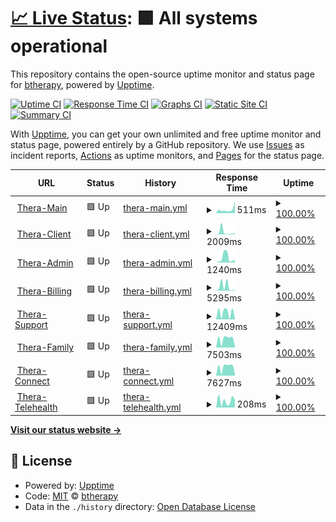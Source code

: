 # [📈 Live Status](https://btherapy.github.io/upptime): <!--live status--> **🟩 All systems operational**

This repository contains the open-source uptime monitor and status page for [btherapy](https://btherapy.github.io/upptime), powered by [Upptime](https://github.com/upptime/upptime).

[![Uptime CI](https://github.com/btherapy/upptime/workflows/Uptime%20CI/badge.svg)](https://github.com/btherapy/upptime/actions?query=workflow%3A%22Uptime+CI%22)
[![Response Time CI](https://github.com/btherapy/upptime/workflows/Response%20Time%20CI/badge.svg)](https://github.com/btherapy/upptime/actions?query=workflow%3A%22Response+Time+CI%22)
[![Graphs CI](https://github.com/btherapy/upptime/workflows/Graphs%20CI/badge.svg)](https://github.com/btherapy/upptime/actions?query=workflow%3A%22Graphs+CI%22)
[![Static Site CI](https://github.com/btherapy/upptime/workflows/Static%20Site%20CI/badge.svg)](https://github.com/btherapy/upptime/actions?query=workflow%3A%22Static+Site+CI%22)
[![Summary CI](https://github.com/btherapy/upptime/workflows/Summary%20CI/badge.svg)](https://github.com/btherapy/upptime/actions?query=workflow%3A%22Summary+CI%22)

With [Upptime](https://upptime.js.org), you can get your own unlimited and free uptime monitor and status page, powered entirely by a GitHub repository. We use [Issues](https://github.com/btherapy/upptime/issues) as incident reports, [Actions](https://github.com/btherapy/upptime/actions) as uptime monitors, and [Pages](https://btherapy.github.io/upptime) for the status page.

<!--start: status pages-->
<!-- This summary is generated by Upptime (https://github.com/upptime/upptime) -->
<!-- Do not edit this manually, your changes will be overwritten -->
<!-- prettier-ignore -->
| URL | Status | History | Response Time | Uptime |
| --- | ------ | ------- | ------------- | ------ |
| <img alt="" src="https://icons.duckduckgo.com/ip3/onboarding.therapiasoftware.com.ico" height="13"> [Thera-Main](https://onboarding.therapiasoftware.com/sign_up) | 🟩 Up | [thera-main.yml](https://github.com/TapiTechSolutions/upptime/commits/HEAD/history/thera-main.yml) | <details><summary><img alt="Response time graph" src="./graphs/thera-main/response-time-week.png" height="20"> 511ms</summary><br><a href="https://tapitechsolutions.github.io/upptime/history/thera-main"><img alt="Response time 1086" src="https://img.shields.io/endpoint?url=https%3A%2F%2Fraw.githubusercontent.com%2FTapiTechSolutions%2Fupptime%2FHEAD%2Fapi%2Fthera-main%2Fresponse-time.json"></a><br><a href="https://tapitechsolutions.github.io/upptime/history/thera-main"><img alt="24-hour response time 1636" src="https://img.shields.io/endpoint?url=https%3A%2F%2Fraw.githubusercontent.com%2FTapiTechSolutions%2Fupptime%2FHEAD%2Fapi%2Fthera-main%2Fresponse-time-day.json"></a><br><a href="https://tapitechsolutions.github.io/upptime/history/thera-main"><img alt="7-day response time 511" src="https://img.shields.io/endpoint?url=https%3A%2F%2Fraw.githubusercontent.com%2FTapiTechSolutions%2Fupptime%2FHEAD%2Fapi%2Fthera-main%2Fresponse-time-week.json"></a><br><a href="https://tapitechsolutions.github.io/upptime/history/thera-main"><img alt="30-day response time 358" src="https://img.shields.io/endpoint?url=https%3A%2F%2Fraw.githubusercontent.com%2FTapiTechSolutions%2Fupptime%2FHEAD%2Fapi%2Fthera-main%2Fresponse-time-month.json"></a><br><a href="https://tapitechsolutions.github.io/upptime/history/thera-main"><img alt="1-year response time 1086" src="https://img.shields.io/endpoint?url=https%3A%2F%2Fraw.githubusercontent.com%2FTapiTechSolutions%2Fupptime%2FHEAD%2Fapi%2Fthera-main%2Fresponse-time-year.json"></a></details> | <details><summary><a href="https://tapitechsolutions.github.io/upptime/history/thera-main">100.00%</a></summary><a href="https://tapitechsolutions.github.io/upptime/history/thera-main"><img alt="All-time uptime 99.64%" src="https://img.shields.io/endpoint?url=https%3A%2F%2Fraw.githubusercontent.com%2FTapiTechSolutions%2Fupptime%2FHEAD%2Fapi%2Fthera-main%2Fuptime.json"></a><br><a href="https://tapitechsolutions.github.io/upptime/history/thera-main"><img alt="24-hour uptime 100.00%" src="https://img.shields.io/endpoint?url=https%3A%2F%2Fraw.githubusercontent.com%2FTapiTechSolutions%2Fupptime%2FHEAD%2Fapi%2Fthera-main%2Fuptime-day.json"></a><br><a href="https://tapitechsolutions.github.io/upptime/history/thera-main"><img alt="7-day uptime 100.00%" src="https://img.shields.io/endpoint?url=https%3A%2F%2Fraw.githubusercontent.com%2FTapiTechSolutions%2Fupptime%2FHEAD%2Fapi%2Fthera-main%2Fuptime-week.json"></a><br><a href="https://tapitechsolutions.github.io/upptime/history/thera-main"><img alt="30-day uptime 100.00%" src="https://img.shields.io/endpoint?url=https%3A%2F%2Fraw.githubusercontent.com%2FTapiTechSolutions%2Fupptime%2FHEAD%2Fapi%2Fthera-main%2Fuptime-month.json"></a><br><a href="https://tapitechsolutions.github.io/upptime/history/thera-main"><img alt="1-year uptime 99.64%" src="https://img.shields.io/endpoint?url=https%3A%2F%2Fraw.githubusercontent.com%2FTapiTechSolutions%2Fupptime%2FHEAD%2Fapi%2Fthera-main%2Fuptime-year.json"></a></details>
| <img alt="" src="https://icons.duckduckgo.com/ip3/ops.therapiaclient.com.ico" height="13"> [Thera-Client](https://ops.therapiaclient.com/client/sign_in) | 🟩 Up | [thera-client.yml](https://github.com/TapiTechSolutions/upptime/commits/HEAD/history/thera-client.yml) | <details><summary><img alt="Response time graph" src="./graphs/thera-client/response-time-week.png" height="20"> 2009ms</summary><br><a href="https://tapitechsolutions.github.io/upptime/history/thera-client"><img alt="Response time 5471" src="https://img.shields.io/endpoint?url=https%3A%2F%2Fraw.githubusercontent.com%2FTapiTechSolutions%2Fupptime%2FHEAD%2Fapi%2Fthera-client%2Fresponse-time.json"></a><br><a href="https://tapitechsolutions.github.io/upptime/history/thera-client"><img alt="24-hour response time 1222" src="https://img.shields.io/endpoint?url=https%3A%2F%2Fraw.githubusercontent.com%2FTapiTechSolutions%2Fupptime%2FHEAD%2Fapi%2Fthera-client%2Fresponse-time-day.json"></a><br><a href="https://tapitechsolutions.github.io/upptime/history/thera-client"><img alt="7-day response time 2009" src="https://img.shields.io/endpoint?url=https%3A%2F%2Fraw.githubusercontent.com%2FTapiTechSolutions%2Fupptime%2FHEAD%2Fapi%2Fthera-client%2Fresponse-time-week.json"></a><br><a href="https://tapitechsolutions.github.io/upptime/history/thera-client"><img alt="30-day response time 2714" src="https://img.shields.io/endpoint?url=https%3A%2F%2Fraw.githubusercontent.com%2FTapiTechSolutions%2Fupptime%2FHEAD%2Fapi%2Fthera-client%2Fresponse-time-month.json"></a><br><a href="https://tapitechsolutions.github.io/upptime/history/thera-client"><img alt="1-year response time 5471" src="https://img.shields.io/endpoint?url=https%3A%2F%2Fraw.githubusercontent.com%2FTapiTechSolutions%2Fupptime%2FHEAD%2Fapi%2Fthera-client%2Fresponse-time-year.json"></a></details> | <details><summary><a href="https://tapitechsolutions.github.io/upptime/history/thera-client">100.00%</a></summary><a href="https://tapitechsolutions.github.io/upptime/history/thera-client"><img alt="All-time uptime 99.51%" src="https://img.shields.io/endpoint?url=https%3A%2F%2Fraw.githubusercontent.com%2FTapiTechSolutions%2Fupptime%2FHEAD%2Fapi%2Fthera-client%2Fuptime.json"></a><br><a href="https://tapitechsolutions.github.io/upptime/history/thera-client"><img alt="24-hour uptime 100.00%" src="https://img.shields.io/endpoint?url=https%3A%2F%2Fraw.githubusercontent.com%2FTapiTechSolutions%2Fupptime%2FHEAD%2Fapi%2Fthera-client%2Fuptime-day.json"></a><br><a href="https://tapitechsolutions.github.io/upptime/history/thera-client"><img alt="7-day uptime 100.00%" src="https://img.shields.io/endpoint?url=https%3A%2F%2Fraw.githubusercontent.com%2FTapiTechSolutions%2Fupptime%2FHEAD%2Fapi%2Fthera-client%2Fuptime-week.json"></a><br><a href="https://tapitechsolutions.github.io/upptime/history/thera-client"><img alt="30-day uptime 100.00%" src="https://img.shields.io/endpoint?url=https%3A%2F%2Fraw.githubusercontent.com%2FTapiTechSolutions%2Fupptime%2FHEAD%2Fapi%2Fthera-client%2Fuptime-month.json"></a><br><a href="https://tapitechsolutions.github.io/upptime/history/thera-client"><img alt="1-year uptime 99.51%" src="https://img.shields.io/endpoint?url=https%3A%2F%2Fraw.githubusercontent.com%2FTapiTechSolutions%2Fupptime%2FHEAD%2Fapi%2Fthera-client%2Fuptime-year.json"></a></details>
| <img alt="" src="https://icons.duckduckgo.com/ip3/therasoftware.net.ico" height="13"> [Thera-Admin](https://therasoftware.net/admins/sign_in) | 🟩 Up | [thera-admin.yml](https://github.com/TapiTechSolutions/upptime/commits/HEAD/history/thera-admin.yml) | <details><summary><img alt="Response time graph" src="./graphs/thera-admin/response-time-week.png" height="20"> 1240ms</summary><br><a href="https://tapitechsolutions.github.io/upptime/history/thera-admin"><img alt="Response time 4241" src="https://img.shields.io/endpoint?url=https%3A%2F%2Fraw.githubusercontent.com%2FTapiTechSolutions%2Fupptime%2FHEAD%2Fapi%2Fthera-admin%2Fresponse-time.json"></a><br><a href="https://tapitechsolutions.github.io/upptime/history/thera-admin"><img alt="24-hour response time 686" src="https://img.shields.io/endpoint?url=https%3A%2F%2Fraw.githubusercontent.com%2FTapiTechSolutions%2Fupptime%2FHEAD%2Fapi%2Fthera-admin%2Fresponse-time-day.json"></a><br><a href="https://tapitechsolutions.github.io/upptime/history/thera-admin"><img alt="7-day response time 1240" src="https://img.shields.io/endpoint?url=https%3A%2F%2Fraw.githubusercontent.com%2FTapiTechSolutions%2Fupptime%2FHEAD%2Fapi%2Fthera-admin%2Fresponse-time-week.json"></a><br><a href="https://tapitechsolutions.github.io/upptime/history/thera-admin"><img alt="30-day response time 2056" src="https://img.shields.io/endpoint?url=https%3A%2F%2Fraw.githubusercontent.com%2FTapiTechSolutions%2Fupptime%2FHEAD%2Fapi%2Fthera-admin%2Fresponse-time-month.json"></a><br><a href="https://tapitechsolutions.github.io/upptime/history/thera-admin"><img alt="1-year response time 4241" src="https://img.shields.io/endpoint?url=https%3A%2F%2Fraw.githubusercontent.com%2FTapiTechSolutions%2Fupptime%2FHEAD%2Fapi%2Fthera-admin%2Fresponse-time-year.json"></a></details> | <details><summary><a href="https://tapitechsolutions.github.io/upptime/history/thera-admin">100.00%</a></summary><a href="https://tapitechsolutions.github.io/upptime/history/thera-admin"><img alt="All-time uptime 99.60%" src="https://img.shields.io/endpoint?url=https%3A%2F%2Fraw.githubusercontent.com%2FTapiTechSolutions%2Fupptime%2FHEAD%2Fapi%2Fthera-admin%2Fuptime.json"></a><br><a href="https://tapitechsolutions.github.io/upptime/history/thera-admin"><img alt="24-hour uptime 100.00%" src="https://img.shields.io/endpoint?url=https%3A%2F%2Fraw.githubusercontent.com%2FTapiTechSolutions%2Fupptime%2FHEAD%2Fapi%2Fthera-admin%2Fuptime-day.json"></a><br><a href="https://tapitechsolutions.github.io/upptime/history/thera-admin"><img alt="7-day uptime 100.00%" src="https://img.shields.io/endpoint?url=https%3A%2F%2Fraw.githubusercontent.com%2FTapiTechSolutions%2Fupptime%2FHEAD%2Fapi%2Fthera-admin%2Fuptime-week.json"></a><br><a href="https://tapitechsolutions.github.io/upptime/history/thera-admin"><img alt="30-day uptime 99.96%" src="https://img.shields.io/endpoint?url=https%3A%2F%2Fraw.githubusercontent.com%2FTapiTechSolutions%2Fupptime%2FHEAD%2Fapi%2Fthera-admin%2Fuptime-month.json"></a><br><a href="https://tapitechsolutions.github.io/upptime/history/thera-admin"><img alt="1-year uptime 99.60%" src="https://img.shields.io/endpoint?url=https%3A%2F%2Fraw.githubusercontent.com%2FTapiTechSolutions%2Fupptime%2FHEAD%2Fapi%2Fthera-admin%2Fuptime-year.json"></a></details>
| <img alt="" src="https://icons.duckduckgo.com/ip3/ops.therapiabilling.com.ico" height="13"> [Thera-Billing](https://ops.therapiabilling.com/users/sign_in) | 🟩 Up | [thera-billing.yml](https://github.com/TapiTechSolutions/upptime/commits/HEAD/history/thera-billing.yml) | <details><summary><img alt="Response time graph" src="./graphs/thera-billing/response-time-week.png" height="20"> 5295ms</summary><br><a href="https://tapitechsolutions.github.io/upptime/history/thera-billing"><img alt="Response time 8699" src="https://img.shields.io/endpoint?url=https%3A%2F%2Fraw.githubusercontent.com%2FTapiTechSolutions%2Fupptime%2FHEAD%2Fapi%2Fthera-billing%2Fresponse-time.json"></a><br><a href="https://tapitechsolutions.github.io/upptime/history/thera-billing"><img alt="24-hour response time 1137" src="https://img.shields.io/endpoint?url=https%3A%2F%2Fraw.githubusercontent.com%2FTapiTechSolutions%2Fupptime%2FHEAD%2Fapi%2Fthera-billing%2Fresponse-time-day.json"></a><br><a href="https://tapitechsolutions.github.io/upptime/history/thera-billing"><img alt="7-day response time 5295" src="https://img.shields.io/endpoint?url=https%3A%2F%2Fraw.githubusercontent.com%2FTapiTechSolutions%2Fupptime%2FHEAD%2Fapi%2Fthera-billing%2Fresponse-time-week.json"></a><br><a href="https://tapitechsolutions.github.io/upptime/history/thera-billing"><img alt="30-day response time 5219" src="https://img.shields.io/endpoint?url=https%3A%2F%2Fraw.githubusercontent.com%2FTapiTechSolutions%2Fupptime%2FHEAD%2Fapi%2Fthera-billing%2Fresponse-time-month.json"></a><br><a href="https://tapitechsolutions.github.io/upptime/history/thera-billing"><img alt="1-year response time 8699" src="https://img.shields.io/endpoint?url=https%3A%2F%2Fraw.githubusercontent.com%2FTapiTechSolutions%2Fupptime%2FHEAD%2Fapi%2Fthera-billing%2Fresponse-time-year.json"></a></details> | <details><summary><a href="https://tapitechsolutions.github.io/upptime/history/thera-billing">100.00%</a></summary><a href="https://tapitechsolutions.github.io/upptime/history/thera-billing"><img alt="All-time uptime 99.50%" src="https://img.shields.io/endpoint?url=https%3A%2F%2Fraw.githubusercontent.com%2FTapiTechSolutions%2Fupptime%2FHEAD%2Fapi%2Fthera-billing%2Fuptime.json"></a><br><a href="https://tapitechsolutions.github.io/upptime/history/thera-billing"><img alt="24-hour uptime 100.00%" src="https://img.shields.io/endpoint?url=https%3A%2F%2Fraw.githubusercontent.com%2FTapiTechSolutions%2Fupptime%2FHEAD%2Fapi%2Fthera-billing%2Fuptime-day.json"></a><br><a href="https://tapitechsolutions.github.io/upptime/history/thera-billing"><img alt="7-day uptime 100.00%" src="https://img.shields.io/endpoint?url=https%3A%2F%2Fraw.githubusercontent.com%2FTapiTechSolutions%2Fupptime%2FHEAD%2Fapi%2Fthera-billing%2Fuptime-week.json"></a><br><a href="https://tapitechsolutions.github.io/upptime/history/thera-billing"><img alt="30-day uptime 100.00%" src="https://img.shields.io/endpoint?url=https%3A%2F%2Fraw.githubusercontent.com%2FTapiTechSolutions%2Fupptime%2FHEAD%2Fapi%2Fthera-billing%2Fuptime-month.json"></a><br><a href="https://tapitechsolutions.github.io/upptime/history/thera-billing"><img alt="1-year uptime 99.50%" src="https://img.shields.io/endpoint?url=https%3A%2F%2Fraw.githubusercontent.com%2FTapiTechSolutions%2Fupptime%2FHEAD%2Fapi%2Fthera-billing%2Fuptime-year.json"></a></details>
| <img alt="" src="https://icons.duckduckgo.com/ip3/ops.therapiasupport.com.ico" height="13"> [Thera-Support](https://ops.therapiasupport.com/en) | 🟩 Up | [thera-support.yml](https://github.com/TapiTechSolutions/upptime/commits/HEAD/history/thera-support.yml) | <details><summary><img alt="Response time graph" src="./graphs/thera-support/response-time-week.png" height="20"> 12409ms</summary><br><a href="https://tapitechsolutions.github.io/upptime/history/thera-support"><img alt="Response time 10324" src="https://img.shields.io/endpoint?url=https%3A%2F%2Fraw.githubusercontent.com%2FTapiTechSolutions%2Fupptime%2FHEAD%2Fapi%2Fthera-support%2Fresponse-time.json"></a><br><a href="https://tapitechsolutions.github.io/upptime/history/thera-support"><img alt="24-hour response time 1154" src="https://img.shields.io/endpoint?url=https%3A%2F%2Fraw.githubusercontent.com%2FTapiTechSolutions%2Fupptime%2FHEAD%2Fapi%2Fthera-support%2Fresponse-time-day.json"></a><br><a href="https://tapitechsolutions.github.io/upptime/history/thera-support"><img alt="7-day response time 12409" src="https://img.shields.io/endpoint?url=https%3A%2F%2Fraw.githubusercontent.com%2FTapiTechSolutions%2Fupptime%2FHEAD%2Fapi%2Fthera-support%2Fresponse-time-week.json"></a><br><a href="https://tapitechsolutions.github.io/upptime/history/thera-support"><img alt="30-day response time 14092" src="https://img.shields.io/endpoint?url=https%3A%2F%2Fraw.githubusercontent.com%2FTapiTechSolutions%2Fupptime%2FHEAD%2Fapi%2Fthera-support%2Fresponse-time-month.json"></a><br><a href="https://tapitechsolutions.github.io/upptime/history/thera-support"><img alt="1-year response time 10324" src="https://img.shields.io/endpoint?url=https%3A%2F%2Fraw.githubusercontent.com%2FTapiTechSolutions%2Fupptime%2FHEAD%2Fapi%2Fthera-support%2Fresponse-time-year.json"></a></details> | <details><summary><a href="https://tapitechsolutions.github.io/upptime/history/thera-support">100.00%</a></summary><a href="https://tapitechsolutions.github.io/upptime/history/thera-support"><img alt="All-time uptime 99.53%" src="https://img.shields.io/endpoint?url=https%3A%2F%2Fraw.githubusercontent.com%2FTapiTechSolutions%2Fupptime%2FHEAD%2Fapi%2Fthera-support%2Fuptime.json"></a><br><a href="https://tapitechsolutions.github.io/upptime/history/thera-support"><img alt="24-hour uptime 100.00%" src="https://img.shields.io/endpoint?url=https%3A%2F%2Fraw.githubusercontent.com%2FTapiTechSolutions%2Fupptime%2FHEAD%2Fapi%2Fthera-support%2Fuptime-day.json"></a><br><a href="https://tapitechsolutions.github.io/upptime/history/thera-support"><img alt="7-day uptime 100.00%" src="https://img.shields.io/endpoint?url=https%3A%2F%2Fraw.githubusercontent.com%2FTapiTechSolutions%2Fupptime%2FHEAD%2Fapi%2Fthera-support%2Fuptime-week.json"></a><br><a href="https://tapitechsolutions.github.io/upptime/history/thera-support"><img alt="30-day uptime 100.00%" src="https://img.shields.io/endpoint?url=https%3A%2F%2Fraw.githubusercontent.com%2FTapiTechSolutions%2Fupptime%2FHEAD%2Fapi%2Fthera-support%2Fuptime-month.json"></a><br><a href="https://tapitechsolutions.github.io/upptime/history/thera-support"><img alt="1-year uptime 99.53%" src="https://img.shields.io/endpoint?url=https%3A%2F%2Fraw.githubusercontent.com%2FTapiTechSolutions%2Fupptime%2FHEAD%2Fapi%2Fthera-support%2Fuptime-year.json"></a></details>
| <img alt="" src="https://icons.duckduckgo.com/ip3/ops.therapiafamily.com.ico" height="13"> [Thera-Family](https://ops.therapiafamily.com/family/sign_in) | 🟩 Up | [thera-family.yml](https://github.com/TapiTechSolutions/upptime/commits/HEAD/history/thera-family.yml) | <details><summary><img alt="Response time graph" src="./graphs/thera-family/response-time-week.png" height="20"> 7503ms</summary><br><a href="https://tapitechsolutions.github.io/upptime/history/thera-family"><img alt="Response time 8957" src="https://img.shields.io/endpoint?url=https%3A%2F%2Fraw.githubusercontent.com%2FTapiTechSolutions%2Fupptime%2FHEAD%2Fapi%2Fthera-family%2Fresponse-time.json"></a><br><a href="https://tapitechsolutions.github.io/upptime/history/thera-family"><img alt="24-hour response time 1093" src="https://img.shields.io/endpoint?url=https%3A%2F%2Fraw.githubusercontent.com%2FTapiTechSolutions%2Fupptime%2FHEAD%2Fapi%2Fthera-family%2Fresponse-time-day.json"></a><br><a href="https://tapitechsolutions.github.io/upptime/history/thera-family"><img alt="7-day response time 7503" src="https://img.shields.io/endpoint?url=https%3A%2F%2Fraw.githubusercontent.com%2FTapiTechSolutions%2Fupptime%2FHEAD%2Fapi%2Fthera-family%2Fresponse-time-week.json"></a><br><a href="https://tapitechsolutions.github.io/upptime/history/thera-family"><img alt="30-day response time 7606" src="https://img.shields.io/endpoint?url=https%3A%2F%2Fraw.githubusercontent.com%2FTapiTechSolutions%2Fupptime%2FHEAD%2Fapi%2Fthera-family%2Fresponse-time-month.json"></a><br><a href="https://tapitechsolutions.github.io/upptime/history/thera-family"><img alt="1-year response time 8957" src="https://img.shields.io/endpoint?url=https%3A%2F%2Fraw.githubusercontent.com%2FTapiTechSolutions%2Fupptime%2FHEAD%2Fapi%2Fthera-family%2Fresponse-time-year.json"></a></details> | <details><summary><a href="https://tapitechsolutions.github.io/upptime/history/thera-family">100.00%</a></summary><a href="https://tapitechsolutions.github.io/upptime/history/thera-family"><img alt="All-time uptime 99.61%" src="https://img.shields.io/endpoint?url=https%3A%2F%2Fraw.githubusercontent.com%2FTapiTechSolutions%2Fupptime%2FHEAD%2Fapi%2Fthera-family%2Fuptime.json"></a><br><a href="https://tapitechsolutions.github.io/upptime/history/thera-family"><img alt="24-hour uptime 100.00%" src="https://img.shields.io/endpoint?url=https%3A%2F%2Fraw.githubusercontent.com%2FTapiTechSolutions%2Fupptime%2FHEAD%2Fapi%2Fthera-family%2Fuptime-day.json"></a><br><a href="https://tapitechsolutions.github.io/upptime/history/thera-family"><img alt="7-day uptime 100.00%" src="https://img.shields.io/endpoint?url=https%3A%2F%2Fraw.githubusercontent.com%2FTapiTechSolutions%2Fupptime%2FHEAD%2Fapi%2Fthera-family%2Fuptime-week.json"></a><br><a href="https://tapitechsolutions.github.io/upptime/history/thera-family"><img alt="30-day uptime 100.00%" src="https://img.shields.io/endpoint?url=https%3A%2F%2Fraw.githubusercontent.com%2FTapiTechSolutions%2Fupptime%2FHEAD%2Fapi%2Fthera-family%2Fuptime-month.json"></a><br><a href="https://tapitechsolutions.github.io/upptime/history/thera-family"><img alt="1-year uptime 99.61%" src="https://img.shields.io/endpoint?url=https%3A%2F%2Fraw.githubusercontent.com%2FTapiTechSolutions%2Fupptime%2FHEAD%2Fapi%2Fthera-family%2Fuptime-year.json"></a></details>
| <img alt="" src="https://icons.duckduckgo.com/ip3/ops.therapiaconnect.com.ico" height="13"> [Thera-Connect](https://ops.therapiaconnect.com/referrals/sign_in) | 🟩 Up | [thera-connect.yml](https://github.com/TapiTechSolutions/upptime/commits/HEAD/history/thera-connect.yml) | <details><summary><img alt="Response time graph" src="./graphs/thera-connect/response-time-week.png" height="20"> 7627ms</summary><br><a href="https://tapitechsolutions.github.io/upptime/history/thera-connect"><img alt="Response time 9658" src="https://img.shields.io/endpoint?url=https%3A%2F%2Fraw.githubusercontent.com%2FTapiTechSolutions%2Fupptime%2FHEAD%2Fapi%2Fthera-connect%2Fresponse-time.json"></a><br><a href="https://tapitechsolutions.github.io/upptime/history/thera-connect"><img alt="24-hour response time 1564" src="https://img.shields.io/endpoint?url=https%3A%2F%2Fraw.githubusercontent.com%2FTapiTechSolutions%2Fupptime%2FHEAD%2Fapi%2Fthera-connect%2Fresponse-time-day.json"></a><br><a href="https://tapitechsolutions.github.io/upptime/history/thera-connect"><img alt="7-day response time 7627" src="https://img.shields.io/endpoint?url=https%3A%2F%2Fraw.githubusercontent.com%2FTapiTechSolutions%2Fupptime%2FHEAD%2Fapi%2Fthera-connect%2Fresponse-time-week.json"></a><br><a href="https://tapitechsolutions.github.io/upptime/history/thera-connect"><img alt="30-day response time 7941" src="https://img.shields.io/endpoint?url=https%3A%2F%2Fraw.githubusercontent.com%2FTapiTechSolutions%2Fupptime%2FHEAD%2Fapi%2Fthera-connect%2Fresponse-time-month.json"></a><br><a href="https://tapitechsolutions.github.io/upptime/history/thera-connect"><img alt="1-year response time 9658" src="https://img.shields.io/endpoint?url=https%3A%2F%2Fraw.githubusercontent.com%2FTapiTechSolutions%2Fupptime%2FHEAD%2Fapi%2Fthera-connect%2Fresponse-time-year.json"></a></details> | <details><summary><a href="https://tapitechsolutions.github.io/upptime/history/thera-connect">100.00%</a></summary><a href="https://tapitechsolutions.github.io/upptime/history/thera-connect"><img alt="All-time uptime 97.18%" src="https://img.shields.io/endpoint?url=https%3A%2F%2Fraw.githubusercontent.com%2FTapiTechSolutions%2Fupptime%2FHEAD%2Fapi%2Fthera-connect%2Fuptime.json"></a><br><a href="https://tapitechsolutions.github.io/upptime/history/thera-connect"><img alt="24-hour uptime 100.00%" src="https://img.shields.io/endpoint?url=https%3A%2F%2Fraw.githubusercontent.com%2FTapiTechSolutions%2Fupptime%2FHEAD%2Fapi%2Fthera-connect%2Fuptime-day.json"></a><br><a href="https://tapitechsolutions.github.io/upptime/history/thera-connect"><img alt="7-day uptime 100.00%" src="https://img.shields.io/endpoint?url=https%3A%2F%2Fraw.githubusercontent.com%2FTapiTechSolutions%2Fupptime%2FHEAD%2Fapi%2Fthera-connect%2Fuptime-week.json"></a><br><a href="https://tapitechsolutions.github.io/upptime/history/thera-connect"><img alt="30-day uptime 100.00%" src="https://img.shields.io/endpoint?url=https%3A%2F%2Fraw.githubusercontent.com%2FTapiTechSolutions%2Fupptime%2FHEAD%2Fapi%2Fthera-connect%2Fuptime-month.json"></a><br><a href="https://tapitechsolutions.github.io/upptime/history/thera-connect"><img alt="1-year uptime 97.18%" src="https://img.shields.io/endpoint?url=https%3A%2F%2Fraw.githubusercontent.com%2FTapiTechSolutions%2Fupptime%2FHEAD%2Fapi%2Fthera-connect%2Fuptime-year.json"></a></details>
| <img alt="" src="https://icons.duckduckgo.com/ip3/telehealth.therapiasoftware.com.ico" height="13"> [Thera-Telehealth](https://telehealth.therapiasoftware.com/test) | 🟩 Up | [thera-telehealth.yml](https://github.com/TapiTechSolutions/upptime/commits/HEAD/history/thera-telehealth.yml) | <details><summary><img alt="Response time graph" src="./graphs/thera-telehealth/response-time-week.png" height="20"> 208ms</summary><br><a href="https://tapitechsolutions.github.io/upptime/history/thera-telehealth"><img alt="Response time 198" src="https://img.shields.io/endpoint?url=https%3A%2F%2Fraw.githubusercontent.com%2FTapiTechSolutions%2Fupptime%2FHEAD%2Fapi%2Fthera-telehealth%2Fresponse-time.json"></a><br><a href="https://tapitechsolutions.github.io/upptime/history/thera-telehealth"><img alt="24-hour response time 239" src="https://img.shields.io/endpoint?url=https%3A%2F%2Fraw.githubusercontent.com%2FTapiTechSolutions%2Fupptime%2FHEAD%2Fapi%2Fthera-telehealth%2Fresponse-time-day.json"></a><br><a href="https://tapitechsolutions.github.io/upptime/history/thera-telehealth"><img alt="7-day response time 208" src="https://img.shields.io/endpoint?url=https%3A%2F%2Fraw.githubusercontent.com%2FTapiTechSolutions%2Fupptime%2FHEAD%2Fapi%2Fthera-telehealth%2Fresponse-time-week.json"></a><br><a href="https://tapitechsolutions.github.io/upptime/history/thera-telehealth"><img alt="30-day response time 152" src="https://img.shields.io/endpoint?url=https%3A%2F%2Fraw.githubusercontent.com%2FTapiTechSolutions%2Fupptime%2FHEAD%2Fapi%2Fthera-telehealth%2Fresponse-time-month.json"></a><br><a href="https://tapitechsolutions.github.io/upptime/history/thera-telehealth"><img alt="1-year response time 198" src="https://img.shields.io/endpoint?url=https%3A%2F%2Fraw.githubusercontent.com%2FTapiTechSolutions%2Fupptime%2FHEAD%2Fapi%2Fthera-telehealth%2Fresponse-time-year.json"></a></details> | <details><summary><a href="https://tapitechsolutions.github.io/upptime/history/thera-telehealth">100.00%</a></summary><a href="https://tapitechsolutions.github.io/upptime/history/thera-telehealth"><img alt="All-time uptime 100.00%" src="https://img.shields.io/endpoint?url=https%3A%2F%2Fraw.githubusercontent.com%2FTapiTechSolutions%2Fupptime%2FHEAD%2Fapi%2Fthera-telehealth%2Fuptime.json"></a><br><a href="https://tapitechsolutions.github.io/upptime/history/thera-telehealth"><img alt="24-hour uptime 100.00%" src="https://img.shields.io/endpoint?url=https%3A%2F%2Fraw.githubusercontent.com%2FTapiTechSolutions%2Fupptime%2FHEAD%2Fapi%2Fthera-telehealth%2Fuptime-day.json"></a><br><a href="https://tapitechsolutions.github.io/upptime/history/thera-telehealth"><img alt="7-day uptime 100.00%" src="https://img.shields.io/endpoint?url=https%3A%2F%2Fraw.githubusercontent.com%2FTapiTechSolutions%2Fupptime%2FHEAD%2Fapi%2Fthera-telehealth%2Fuptime-week.json"></a><br><a href="https://tapitechsolutions.github.io/upptime/history/thera-telehealth"><img alt="30-day uptime 100.00%" src="https://img.shields.io/endpoint?url=https%3A%2F%2Fraw.githubusercontent.com%2FTapiTechSolutions%2Fupptime%2FHEAD%2Fapi%2Fthera-telehealth%2Fuptime-month.json"></a><br><a href="https://tapitechsolutions.github.io/upptime/history/thera-telehealth"><img alt="1-year uptime 100.00%" src="https://img.shields.io/endpoint?url=https%3A%2F%2Fraw.githubusercontent.com%2FTapiTechSolutions%2Fupptime%2FHEAD%2Fapi%2Fthera-telehealth%2Fuptime-year.json"></a></details>

<!--end: status pages-->

[**Visit our status website →**](https://btherapy.github.io/upptime)

## 📄 License

- Powered by: [Upptime](https://github.com/upptime/upptime)
- Code: [MIT](./LICENSE) © [btherapy](https://btherapy.github.io/upptime)
- Data in the `./history` directory: [Open Database License](https://opendatacommons.org/licenses/odbl/1-0/)
